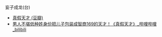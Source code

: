 妄子成龙(台)
- [真假天才 (豆瓣)](https://movie.douban.com/subject/33413727/)
- [男人不堪低种姓身份把儿子包装成智商169的天才！《真假天才》_哔哩哔哩_bilibili](https://www.bilibili.com/video/BV1EY4y1772n/)
